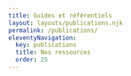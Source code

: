 ```yaml
---
title: Guides et référentiels
layout: layouts/publications.njk
permalink: /publications/
eleventyNavigation:
  key: publications
  title: Nos ressources
  order: 25
---
```

